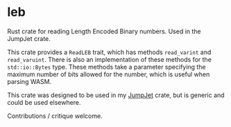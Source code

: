# leb
Rust crate for reading Length Encoded Binary numbers. Used in the JumpJet crate.

This crate provides a `ReadLEB` trait, which has methods `read_varint` and `read_varuint`. There is also an implementation of these methods for the `std::io::Bytes` type. These methods take a parameter specifying the maximum number of bits allowed for the number, which is useful when parsing WASM.

This crate was designed to be used in my [JumpJet](https://github.com/jawm/jumpjet) crate, but is generic and could be used elsewhere.

Contributions / critique welcome.
